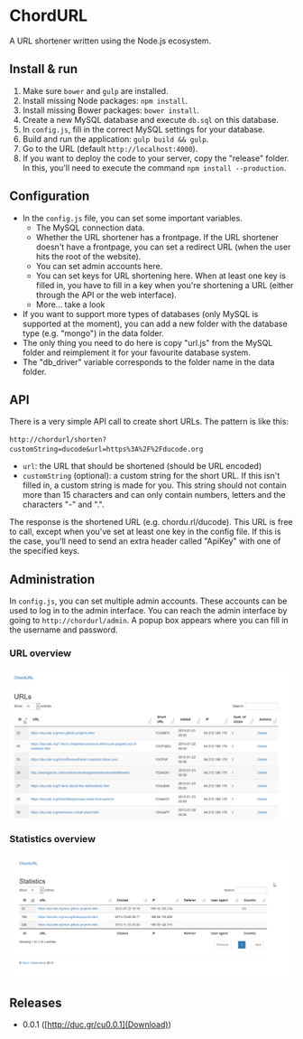 # ChordURL
A URL shortener written using the Node.js ecosystem.

## Install & run

1. Make sure `bower` and `gulp` are installed.
1. Install missing Node packages: `npm install`.
1. Install missing Bower packages: `bower install`.
1. Create a new MySQL database and execute `db.sql` on this database.
1. In `config.js`, fill in the correct MySQL settings for your database.
1. Build and run the application: `gulp build && gulp`.
1. Go to the URL (default `http://localhost:4000`).
1. If you want to deploy the code to your server, copy the "release" folder. In this, you'll need to execute the command `npm install --production`.

## Configuration

- In the `config.js` file, you can set some important variables.
  - The MySQL connection data.
  - Whether the URL shortener has a frontpage. If the URL shortener doesn't have a frontpage, you can set a redirect URL (when the user hits the root of the website).
  - You can set admin accounts here.
  - You can set keys for URL shortening here. When at least one key is filled in, you have to fill in a key when you're shortening a URL (either through the API or the web interface).
  - More... take a look
- If you want to support more types of databases (only MySQL is supported at the moment), you can add a new folder with the database type (e.g. "mongo") in the data folder.
- The only thing you need to do here is copy "url.js" from the MySQL folder and reimplement it for your favourite database system.
- The "db_driver" variable corresponds to the folder name in the data folder.
 
## API

There is a very simple API call to create short URLs. The pattern is like this:

`http://chordurl/shorten?customString=ducode&url=https%3A%2F%2Fducode.org`

- `url`: the URL that should be shortened (should be URL encoded)
- `customString` (optional): a custom string for the short URL. If this isn't filled in, a custom string is made for you. This string should not contain more than 15 characters and can only contain numbers, letters and the characters "-" and ".".

The response is the shortened URL (e.g. chordu.rl/ducode). This URL is free to call, except when you've set at least one key in the config file. If this is the case, you'll need to send an extra header called "ApiKey" with one of the specified keys.

## Administration

In `config.js`, you can set multiple admin accounts. These accounts can be used to log in to the admin interface. You can reach the admin interface by going to `http://chordurl/admin`. A popup box appears where you can fill in the username and password.

### URL overview

![URL overview](screenshots/admin_overview.png)

### Statistics overview

![Statistics overview](screenshots/admin_stat_overview.png)

## Releases

- 0.0.1 ([http://duc.gr/cu0.0.1](Download))